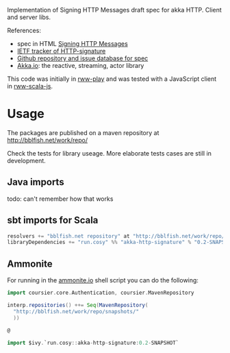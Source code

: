 Implementation of  Signing HTTP Messages draft spec for akka HTTP. Client and server libs.

References:
* spec in HTML [Signing HTTP Messages](https://w3c-dvcg.github.io/http-signatures/)
* [IETF tracker of HTTP-signature](https://datatracker.ietf.org/doc/draft-cavage-http-signatures/)   
* [Github repository and issue database for spec](https://github.com/w3c-dvcg/http-signatures)
* [Akka.io](akka.io): the reactive, streaming, actor library 

This code was initially in [rww-play](https://github.com/read-write-web/rww-play/) and was tested with a JavaScript client in [rww-scala-js](https://github.com/read-write-web/rww-scala-js). 

# Usage

The packages are published on a maven repository at http://bblfish.net/work/repo/

Check the tests for library useage. More elaborate tests cases are still in development.

## Java imports

  todo: can't remember how that works  
 

## sbt imports for Scala

```scala
resolvers += "bblfish.net repository" at "http://bblfish.net/work/repo/snapshots/"
libraryDependencies += "run.cosy" %% "akka-http-signature" % "0.2-SNAPSHOT"
```

## Ammonite

For running in the [ammonite.io](http://ammonite.io/) shell script you can
do the following:

```scala
import coursier.core.Authentication, coursier.MavenRepository

interp.repositories() ++= Seq(MavenRepository(
  "http://bblfish.net/work/repo/snapshots/"
  ))

@

import $ivy.`run.cosy::akka-http-signature:0.2-SNAPSHOT`
```
